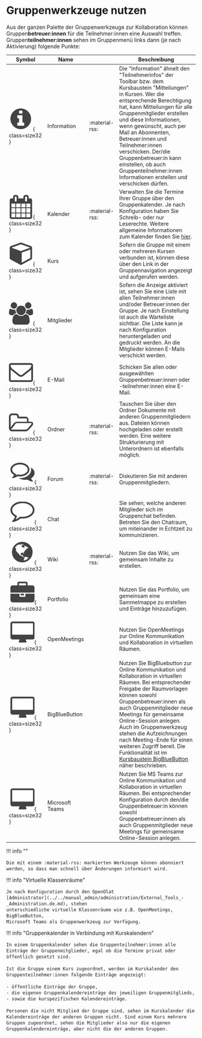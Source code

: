 # Gruppenwerkzeuge nutzen

Aus der ganzen Palette der Gruppenwerkzeuge zur Kollaboration können Gruppen**betreuer:innen** für die Teilnehmer:innen eine Auswahl treffen. Gruppen**teilnehmer:innen** sehen im Gruppenmenü links dann (je nach Aktivierung) folgende Punkte:



| Symbol | Name |   | Beschreibung |
| ------ | ---- | - | ------------ |
| ![](assets/infomessage.png){ class=size32 } | Information | :material-rss: | Die "Information" ähnelt den "Teilnehmerinfos" der Toolbar bzw. dem Kursbaustein "Mitteilungen" in Kursen. Wer die entsprechende Berechtigung hat, kann Mitteilungen für alle Gruppenmitglieder erstellen und diese Informationen, wenn gewünscht, auch per Mail an Abonnenten, Betreuer:innen und Teilnehmer:innen verschicken. Der/die Gruppenbetreuer:in kann einstellen, ob auch Gruppenteilnehmer:innen Informationen erstellen und verschicken dürfen. | 
| ![](assets/calendar.png){ class=size32 } | Kalender | :material-rss: | Verwalten Sie die Termine Ihrer Gruppe über den Gruppenkalender. Je nach Konfiguration haben Sie Schreib- oder nur Leserechte. Weitere allgemeine Informationen zum Kalender finden Sie [hier](../personal_menu/Calendar.de.md). | 
| ![](assets/course.png){ class=size32 }  | Kurs |  | Sofern die Gruppe mit einem oder mehreren Kursen verbunden ist, können diese über den Link in der Gruppennavigation angezeigt und  aufgerufen werden. |
| ![](assets/members.png){ class=size32 }  | Mitglieder |  | Sofern die Anzeige aktiviert ist, sehen Sie eine Liste mit allen Teilnehmer:innen und/oder Betreuer:innen der Gruppe. Je nach Einstellung ist auch die Warteliste sichtbar. Die Liste kann je nach Konfiguration heruntergeladen und gedruckt werden. An die Mitglieder können E-Mails verschickt werden. |
| ![](assets/contact.png){ class=size32 } | E-Mail |  | Schicken Sie allen oder ausgewählten Gruppenbetreuer:innen oder -teilnehmer:innen eine E-Mail. |
| ![](assets/folder.png){ class=size32 } | Ordner | :material-rss:  | Tauschen Sie über den Ordner Dokumente mit anderen Gruppenmitgliedern aus. Dateien können hochgeladen oder erstellt werden. Eine weitere Strukturierung mit Unterordnern ist ebenfalls möglich. |
| ![](assets/forum.png){ class=size32 } | Forum | :material-rss:  | Diskutieren Sie mit anderen Gruppenmitgliedern. |
| ![](assets/chat_icon.png){ class=size32 } | Chat |  | Sie sehen, welche anderen Mitglieder sich im Gruppenchat befinden. Betreten Sie den Chatraum, um miteinander in Echtzeit zu kommunizieren. |
| ![](assets/wiki.png){ class=size32 } | Wiki | :material-rss:  | Nutzen Sie das Wiki, um gemeinsam Inhalte zu erstellen. |
| ![](assets/portfolio_434343_64.png){ class=size32 } | Portfolio |  | Nutzen Sie das Portfolio, um gemeinsam eine Sammelmappe zu erstellen und Einträge hinzuzufügen. |
| ![](assets/openmeetings.png){ class=size32 } | OpenMeetings |  | Nutzen Sie OpenMeetings zur Online Kommunikation und Kollaboration in virtuellen Räumen. |
| ![](assets/openmeetings.png){ class=size32 } | BigBlueButton |  | Nutzen Sie BigBluebutton zur Online Kommunikation und Kollaboration in virtuellen Räumen. Bei entsprechender Freigabe der Raumvorlagen können sowohl Gruppenbetreuer:innen als auch Gruppenmitglieder neue Meetings für gemeinsame Online-Session anlegen. Auch im Gruppenwerkzeug stehen die Aufzeichnungen nach Meeting-Ende für einen weiteren Zugriff bereit. Die Funktionalität ist im [Kursbaustein BigBlueButton](../learningresources/Course_Element_BigBlueButton.de.md) näher beschrieben. |
| ![](assets/openmeetings.png){ class=size32 } | Microsoft Teams |  | Nutzen Sie MS Teams zur Online Kommunikation und Kollaboration in virtuellen Räumen. Bei entsprechender Konfiguration durch den/die Gruppenbetreuer:in können sowohl Gruppenbetreuer:innen als auch Gruppenmitglieder neue Meetings für gemeinsame Online-Session anlegen. |
  
!!! info ""

	Die mit einem :material-rss: markierten Werkzeuge können abonniert werden, so dass man schnell über Änderungen informiert wird.

!!! info "Virtuelle Klassenräume"

	Je nach Konfiguration durch den OpenOlat
	[Administrator](../../manual_admin/administration/External_Tools_-_Administration.de.md), stehen
	unterschiedliche virtuelle Klassenräume wie z.B. OpenMeetings, BigBlueButton,
	Microsoft Teams als Gruppenwerkzeug zur Verfügung.

!!! info "Gruppenkalender in Verbindung mit Kurskalendern"
	
	In einem Gruppenkalender sehen die Gruppenteilnehmer:innen alle Einträge der Gruppenmitglieder, egal ob die Termine privat oder öffentlich gesetzt sind.
	
	Ist die Gruppe einem Kurs zugeordnet, werden im Kurskalender den Gruppenteilnehmer:innen folgende Einträge angezeigt:

	- öffentliche Einträge der Gruppe,
	- die eigenen Gruppenkalendereinträge des jeweiligen Gruppenmitglieds,
	- sowie die kurspezifischen Kalendereinträge. 
	
	Personen die nicht Mitglied der Gruppe sind, sehen im Kurskalender die Kalendereinträge der anderen Gruppen nicht. Sind einem Kurs mehrere Gruppen zugeordnet, sehen die Mitglieder also nur die eigenen Gruppenkalendereinträge, aber nicht die der anderen Gruppen.
